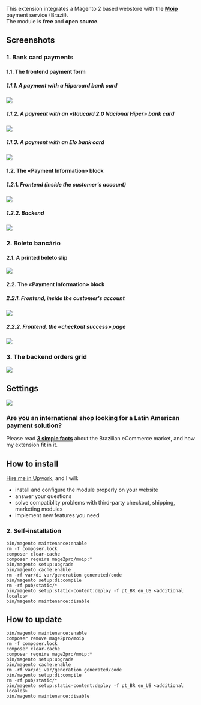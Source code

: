 This extension integrates a Magento 2 based webstore with the **[Moip](https://moip.com.br)** payment service (Brazil).  
The module is **free** and **open source**.

## Screenshots
### 1. Bank card payments
#### 1.1. The frontend payment form
##### 1.1.1. A payment with a Hipercard bank card
![](https://mage2.pro/uploads/default/original/2X/5/5be78d30227e81f24a104091b9d748d907c5ddb7.png)

##### 1.1.2. A payment with an «Itaucard 2.0 Nacional Hiper» bank card
![](https://mage2.pro/uploads/default/original/2X/b/b9db493e23218811c7cd0a0cd73abb3648b91926.png)

##### 1.1.3. A payment with an Elo bank card
![](https://mage2.pro/uploads/default/original/2X/4/491dab8b47db2e155545465c38f8f34d52a6daff.png)

#### 1.2. The «Payment Information» block
##### 1.2.1. Frontend (inside the customer's account)
![](https://mage2.pro/uploads/default/original/2X/e/e9d7ccd6a4d0c3fb0539758bc0965884fd0f2f02.png)

##### 1.2.2. Backend
![](https://mage2.pro/uploads/default/original/2X/e/ed09b7940ab88b987b0df92ee6ba3ebc7e82ac28.png)

### 2. Boleto bancário
#### 2.1. A printed boleto slip
![](https://mage2.pro/uploads/default/original/2X/c/c1b0a759eb9da5798598568c587d2bce143c7107.png)

#### 2.2. The «Payment Information» block
##### 2.2.1. Frontend, inside the customer's account
![](https://mage2.pro/uploads/default/original/2X/2/260d1ff675344eacb0f95b8963c7f413f2d71d8a.png)

##### 2.2.2. Frontend, the «checkout success» page
![](https://mage2.pro/uploads/default/original/2X/f/f9f9ccbadfcc6d5bd3e6575c64b7ffeddba2029d.png)

### 3. The backend orders grid
![](https://mage2.pro/uploads/default/original/2X/f/fe0fe964687d0e261334a06332ad57182671cff8.png)

## Settings
![](https://mage2.pro/uploads/default/original/2X/3/3d7c313f42937046772dee0d2d6a8ae6b0f9182b.png)

### Are you an international shop looking for a Latin American payment solution?
Please  read **[3 simple facts](https://mage2.pro/t/topic/4242)** about the Brazilian eCommerce market, and how my extension fit in it.

## How to install
[Hire me in Upwork](https://www.upwork.com/fl/mage2pro), and I will: 
- install and configure the module properly on your website
- answer your questions
- solve compatiblity problems with third-party checkout, shipping, marketing modules
- implement new features you need 

### 2. Self-installation
```
bin/magento maintenance:enable
rm -f composer.lock
composer clear-cache
composer require mage2pro/moip:*
bin/magento setup:upgrade
bin/magento cache:enable
rm -rf var/di var/generation generated/code
bin/magento setup:di:compile
rm -rf pub/static/*
bin/magento setup:static-content:deploy -f pt_BR en_US <additional locales>
bin/magento maintenance:disable
```

## How to update
```
bin/magento maintenance:enable
composer remove mage2pro/moip
rm -f composer.lock
composer clear-cache
composer require mage2pro/moip:*
bin/magento setup:upgrade
bin/magento cache:enable
rm -rf var/di var/generation generated/code
bin/magento setup:di:compile
rm -rf pub/static/*
bin/magento setup:static-content:deploy -f pt_BR en_US <additional locales>
bin/magento maintenance:disable
```